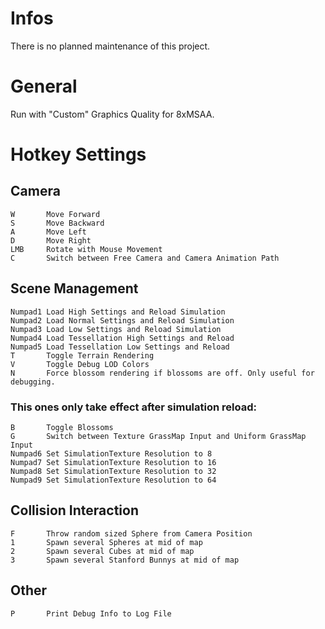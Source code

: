 # Infos
There is no planned maintenance of this project.

# General
Run with "Custom" Graphics Quality for 8xMSAA.

# Hotkey Settings
## Camera
	W		Move Forward
	S		Move Backward
	A		Move Left
	D		Move Right
	LMB		Rotate with Mouse Movement
	C 		Switch between Free Camera and Camera Animation Path

## Scene Management
	Numpad1	Load High Settings and Reload Simulation
	Numpad2	Load Normal Settings and Reload Simulation
	Numpad3	Load Low Settings and Reload Simulation
	Numpad4	Load Tessellation High Settings and Reload 
	Numpad5	Load Tessellation Low Settings and Reload 
	T 		Toggle Terrain Rendering
	V		Toggle Debug LOD Colors
	N 		Force blossom rendering if blossoms are off. Only useful for debugging.
	
### This ones only take effect after simulation reload:
	B 		Toggle Blossoms
	G 		Switch between Texture GrassMap Input and Uniform GrassMap Input
	Numpad6 Set SimulationTexture Resolution to 8
	Numpad7 Set SimulationTexture Resolution to 16
	Numpad8 Set SimulationTexture Resolution to 32
	Numpad9 Set SimulationTexture Resolution to 64

## Collision Interaction
	F 		Throw random sized Sphere from Camera Position
	1		Spawn several Spheres at mid of map
	2		Spawn several Cubes at mid of map
	3		Spawn several Stanford Bunnys at mid of map

## Other
	P 		Print Debug Info to Log File
